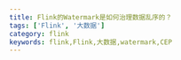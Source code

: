 ```yaml
---
title: Flink的Watermark是如何治理数据乱序的？
tags: ['Flink', '大数据']
category: flink
keywords: flink,Flink,大数据,watermark,CEP
---
```


